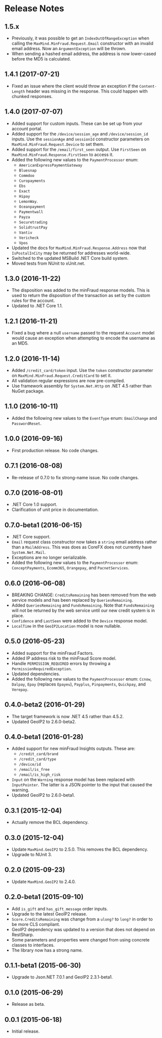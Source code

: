Release Notes
=============

1.5.x
------------------

* Previously, it was possible to get an `IndexOutOfRangeException` when calling
  the `MaxMind.MinFraud.Request.Email` constructor with an invalid email
  address. Now an `ArgumentException` will be thrown.
* When sending a hashed email address, the address is now lower-cased before
  the MD5 is calculated.

1.4.1 (2017-07-21)
------------------

* Fixed an issue where the client would throw an exception if the
  `Content-Length` header was missing in the response. This could happen with
  chunked responses.

1.4.0 (2017-07-07)
------------------

* Added support for custom inputs. These can be set up from your account portal.
* Added support for the `/device/session_age` and `/device/session_id` inputs.
  Use the `sessionAge` and `sessionId` constructor parameters on
  `MaxMind.MinFraud.Request.Device` to set them.
* Added support for the `/email/first_seen` output. Use `FirstSeen` on
  `MaxMind.MinFraud.Response.FirstSeen` to access it.
* Added the following new values to the `PaymentProcessor` enum:
  * `AmericanExpressPaymentGateway`
  * `Bluesnap`
  * `Commdoo`
  * `Curopayments`
  * `Ebs`
  * `Exact`
  * `Hipay`
  * `LemonWay`.
  * `Oceanpayment`
  * `Paymentwall`
  * `Payza`
  * `Securetrading`
  * `SolidtrustPay`
  * `Vantiv`
  * `Vericheck`
  * `Vpos`
* Updated the docs for `MaxMind.MinFraud.Response.Address` now that
 `IsPostalInCity` may be returned for addresses world-wide.
* Switched to the updated MSBuild .NET Core build system.
* Moved tests from NUnit to xUnit.net.

1.3.0 (2016-11-22)
------------------

* The disposition was added to the minFraud response models. This is used to
  return the disposition of the transaction as set by the custom rules for the
  account.
* Updated to .NET Core 1.1.

1.2.1 (2016-11-21)
------------------

* Fixed a bug where a null `username` passed to the request `Account` model
  would cause an exception when attempting to encode the username as an MD5.

1.2.0 (2016-11-14)
------------------

* Added `/credit_card/token` input. Use the `token` constructor parameter on
  `MaxMind.MinFraud.Request.CreditCard` to set it.
* All validation regular expressions are now pre-compiled.
* Use framework assembly for `System.Net.Http` on .NET 4.5 rather than NuGet
  package.

1.1.0 (2016-10-11)
------------------

* Added the following new values to the `EventType` enum: `EmailChange` and
  `PasswordReset`.

1.0.0 (2016-09-16)
------------------

* First production release. No code changes.

0.7.1 (2016-08-08)
------------------

* Re-release of 0.7.0 to fix strong-name issue. No code changes.

0.7.0 (2016-08-01)
------------------

* .NET Core 1.0 support.
* Clarification of unit price in documentation.

0.7.0-beta1 (2016-06-15)
------------------------

* .NET Core support.
* `Email` request class constructor now takes a `string` email address rather
  than a `MailAddress`. This was does as CoreFX does not currently have
  `System.Net.Mail`.
* Exceptions are no longer serializable.
* Added the following new values to the `PaymentProcessor` enum:
  `ConceptPayments`, `Ecomm365`, `Orangepay`, and `PacnetServices`.

0.6.0 (2016-06-08)
------------------

* BREAKING CHANGE: `CreditsRemaining` has been removed from the web service
  models and has been replaced by `QueriesRemaining`.
* Added `QueriesRemaining` and `FundsRemaining`. Note that `FundsRemaining`
  will not be returned by the web service until our new credit system is in
  place.
* `Confidence` and `LastSeen` were added to the `Device` response model.
* `LocalTime` in the `GeoIP2Location` model is now nullable.

0.5.0 (2016-05-23)
------------------

* Added support for the minFraud Factors.
* Added IP address risk to the minFraud Score model.
* Handle `PERMISSION_REQUIRED` errors by throwing a
  `PermissionRequiredException`.
* Updated dependencies.
* Added the following new values to the `PaymentProcessor` enum:
  `Ccnow`, `Dalpay`, `Epay` (replaces `Epayeu`), `Payplus`, `Pinpayments`,
  `Quickpay`, and `Verepay`.

0.4.0-beta2 (2016-01-29)
------------------------

* The target framework is now .NET 4.5 rather than 4.5.2.
* Updated GeoIP2 to 2.6.0-beta2.

0.4.0-beta1 (2016-01-28)
------------------------

* Added support for new minFraud Insights outputs. These are:
    * `/credit_card/brand`
    * `/credit_card/type`
    * `/device/id`
    * `/email/is_free`
    * `/email/is_high_risk`
* `Input` on the `Warning` response model has been replaced with
  `InputPointer`. The latter is a JSON pointer to the input that caused the
  warning.
* Updated GeoIP2 to 2.6.0-beta1.

0.3.1 (2015-12-04)
------------------

* Actually remove the BCL dependency.

0.3.0 (2015-12-04)
------------------

* Update `MaxMind.GeoIP2` to 2.5.0. This removes the BCL dependency.
* Upgrade to NUnit 3.

0.2.0 (2015-09-23)
------------------

* Update `MaxMind.GeoIP2` to 2.4.0.

0.2.0-beta1 (2015-09-10)
------------------------

* Add `is_gift` and `has_gift_message` order inputs.
* Upgrade to the latest GeoIP2 release.
* `Score.CreditsRemaining` was change from a `ulong?` to `long?` in order to
  be more CLS compliant.
* GeoIP2 dependency was updated to a version that does not depend on
  RestSharp.
* Some parameters and properties were changed from using concrete classes to
  interfaces.
* The library now has a strong name.

0.1.1-beta1 (2015-06-30)
------------------------

* Upgrade to Json.NET 7.0.1 and GeoIP2 2.3.1-beta1.

0.1.0 (2015-06-29)
------------------

* Release as beta.

0.0.1 (2015-06-18)
------------------

* Initial release.
